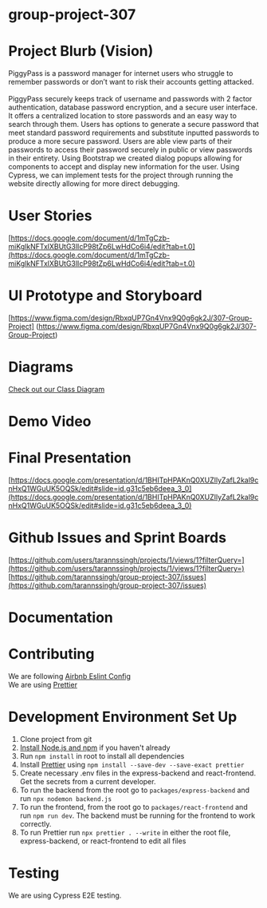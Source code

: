 # group-project-307

# Project Blurb (Vision)

PiggyPass is a password manager for internet users who struggle to remember passwords or don’t want to risk their accounts getting attacked.
<br /><br />
PiggyPass securely keeps track of username and passwords with 2 factor authentication, database password encryption, and a secure user interface. It offers a centralized location to store passwords and an easy way to search through them. Users has options to generate a secure password that meet standard password requirements and substitute inputted passwords to produce a more secure password. Users are able view parts of their passwords to access their password securely in public or view passwords in their entirety.
Using Bootstrap we created dialog popups allowing for components to accept and display new information for the user. Using Cypress, we can implement tests for the project through running the website directly allowing for more direct debugging.

# User Stories

[https://docs.google.com/document/d/1mTgCzb-miKglkNFTxlXBUtG3lIcP98tZp6LwHdCo6i4/edit?tab=t.0](https://docs.google.com/document/d/1mTgCzb-miKglkNFTxlXBUtG3lIcP98tZp6LwHdCo6i4/edit?tab=t.0)

# UI Prototype and Storyboard

[https://www.figma.com/design/RbxqUP7Gn4Vnx9Q0g6gk2J/307-Group-Project] (https://www.figma.com/design/RbxqUP7Gn4Vnx9Q0g6gk2J/307-Group-Project)

# Diagrams

[Check out our Class Diagram](docs/diagram.md)

# Demo Video

# Final Presentation

[https://docs.google.com/presentation/d/1BHITpHPAKnQ0XUZIlyZafL2kal9cnHxQ1WGuUK5OQSk/edit#slide=id.g31c5eb6deea_3_0](https://docs.google.com/presentation/d/1BHITpHPAKnQ0XUZIlyZafL2kal9cnHxQ1WGuUK5OQSk/edit#slide=id.g31c5eb6deea_3_0)

# Github Issues and Sprint Boards

[https://github.com/users/tarannssingh/projects/1/views/1?filterQuery=](https://github.com/users/tarannssingh/projects/1/views/1?filterQuery=)
[https://github.com/tarannssingh/group-project-307/issues](https://github.com/tarannssingh/group-project-307/issues)

# Documentation

# Contributing

We are following [Airbnb Eslint Config](https://www.npmjs.com/package/eslint-config-airbnb)
<br />
We are using [Prettier](https://prettier.io/)

# Development Environment Set Up

1. Clone project from git
2. [Install Node.js and npm](https://nodejs.org/en/download/) if you haven't already
3. Run `npm install` in root to install all dependencies
4. Install [Prettier](https://prettier.io/docs/en/install) using `npm install --save-dev --save-exact prettier`
5. Create necessary .env files in the express-backend and react-frontend. Get the secrets from a current developer.
6. To run the backend from the root go to `packages/express-backend` and run `npx nodemon backend.js`
7. To run the frontend, from the root go to `packages/react-frontend` and run `npm run dev`. The backend must be running for the frontend to work correctly.
8. To run Prettier run `npx prettier . --write` in either the root file, express-backend, or react-frontend to edit all files

# Testing

We are using Cypress E2E testing.
